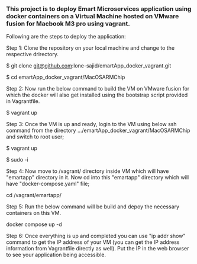 ### This project is to deploy Emart Microservices application using docker containers on a Virtual Machine hosted on VMware fusion for Macbook M3 pro using vagrant.

Following are the steps to deploy the application:

Step 1: Clone the repository on your local machine and change to the respective drirectory.

$ git clone git@github.com:lone-sajid/emartApp_docker_vagrant.git

$ cd emartApp_docker_vagrant/MacOSARMChip

Step 2: Now run the below command to build the VM on VMware fusion for which the docker will also get installed using the bootstrap script provided in Vagrantfile.

$ vagrant up

Step 3: Once the VM is up and ready, login to the VM using below ssh command from the directory .../emartApp_docker_vagrant/MacOSARMChip and switch to root user;

$ vagrant up

$ sudo -i

Step 4: Now move to /vagrant/ directory inside VM which will have "emartapp" directory in it. Now cd into this "emartapp" directory which will have "docker-compose.yaml" file;

cd /vagrant/emartapp/

Step 5: Run the below command will be build and depoy the necessary containers on this VM.

docker compose up -d

Step 6: Once everything is up and completed you can use "ip addr show" command to get the IP address of your VM (you can get the IP address information from Vagrantfile directly as well). 
Put the IP in the web browser to see your application being accessible.
